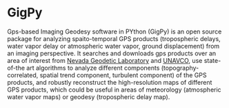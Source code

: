 # GigPy
Gps-based Imaging Geodesy software in PYthon (GigPy) is an open source package for analyzing spaito-temporal GPS products (tropospheric delays, water vapor delay or atmospheric water vapor, ground displacement) from an imaging perspective. It searches and downloads gps products over an area of interest from [Nevada Geodetic Laboratory](http://geodesy.unr.edu/) and [UNAVCO](https://www.unavco.org/), use state-of-the art algorithms to analyze different components (topography-correlated, spatial trend component, turbulent component) of the GPS products, and robustly reconstruct the high-resolution maps of different GPS products, which could be useful in areas of meteorology (atmospheric water vapor maps) or geodesy (tropospheric delay map).

